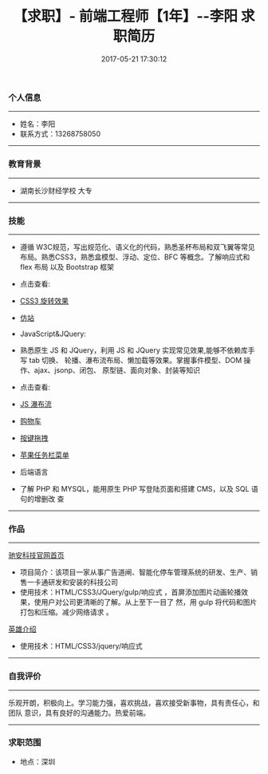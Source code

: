 ﻿---
title: 【求职】- 前端工程师【1年】--李阳 求职简历
date: 2017-05-21 17:30:12
type: "categories"
categories: job
---

### 个人信息

---

-   姓名：李阳
-   联系方式：13268758050

---

### 教育背景

---

- 湖南长沙财经学校  大专

---

### 技能

---

- 遵循 W3C规范，写出规范化、语义化的代码，熟悉圣杯布局和双飞翼等常见布局。熟悉CSS3，熟悉盒模型、浮动、定位、BFC 等概念。了解响应式和 flex 布局
以及 Bootstrap 框架
- 点击查看:
- [CSS3 旋转效果](http://lyznb.com/css3/index.html)
- [仿站](http://lyznb.com/food/index.html)

- JavaScript&JQuery:
- 熟悉原生 JS 和 JQuery，利用 JS 和 JQuery 实现常见效果,能够不依赖库手写 tab 切换、
轮播、瀑布流布局、懒加载等效果。掌握事件模型、DOM 操作、ajax、jsonp、闭包、
原型链、面向对象、封装等知识
- 点击查看:
- [JS 瀑布流](http://www.lyznb.com/pb/index.html)
- [购物车](http://lyznb.com/shop/index.html)
- [按键拖拽](http://lyznb.com/loginmove/index.html)
- [苹果任务栏菜单](http://lyznb.com/apple/index.html)

- 后端语言
- 了解 PHP 和 MYSQL，能用原生 PHP 写登陆页面和搭建 CMS，以及 SQL 语句的增删改
查

---

### 作品


---
[驰安科技官网首页](http://www.szchian.com/)
- 项目简介：该项目一家从事广告道闸、智能化停车管理系统的研发、生产、销售一卡通研发和安装的科技公司
- 使用技术：HTML/CSS3/JQuery/gulp/响应式 ，首屏添加图片动画轮播效果，使用户对公司更清晰的了解。从上至下一目了
然，用 gulp 将代码和图片打包和压缩。减少网络请求 。

[英雄介绍](http://www.lyznb.com/demo/index.html)
- 使用技术：HTML/CSS3/jquery/响应式
---

### 自我评价

---

乐观开朗，积极向上。学习能力强，喜欢挑战，喜欢接受新事物，具有责任心，和团队
意识，具有良好的沟通能力。热爱前端。

---
### 求职范围

-   地点：深圳




